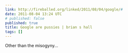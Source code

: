 ```yaml
---
link: http://fireballed.org/linked/2011/08/04/google/#
date: 2011-08-04 13:24 UTC
# published: false
published: true
title: Google are pussies | brian s hall
tags: []
---
```


Other than the misogyny...
